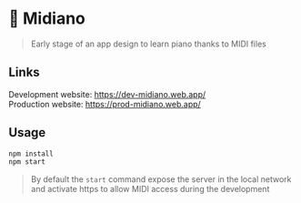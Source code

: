 # 🎹 Midiano
> Early stage of an app design to learn piano thanks to MIDI files

## Links
Development website: https://dev-midiano.web.app/  
Production website: https://prod-midiano.web.app/

## Usage
```sh
npm install
npm start
```
> By default the `start` command expose the server in the local network and activate https to allow MIDI access during the development
